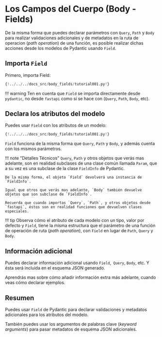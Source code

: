 # Los Campos del Cuerpo (Body - Fields)

De la misma forma que puedes declarar parámetros con `Query`, `Path` y `Body` para realizar validaciones adicionales y de metadatos en la ruta de operacion (_path operation_) de una función, es posible realizar dichas acciones desde los modelos de Pydantic usando `Field`.

## Importa `Field`

Primero, importa Field:

```Python hl_lines="4"
{!../../../docs_src/body_fields/tutorial001.py!}
```

!!! warning
Ten en cuenta que `Field` se importa directamente desde `pydantic`, no desde `fastapi` como sí se hace con (`Query`, `Path`, `Body`, etc).

## Declara los atributos del modelo

Puedes usar `Field` con los atributos de un modelo:

```Python hl_lines="11-14"
{!../../../docs_src/body_fields/tutorial001.py!}
```

`Field` funciona de la misma forma que `Query`, `Path` y `Body`, y además cuenta con los mismos parámetros.

!!! note "Detalles Técnicos"
`Query`, `Path` y otros objetos que verás mas adelante, son en realidad subclases de una clase común llamada `Param`, que a su vez es una subclase de la clase `FieldInfo` de Pydantic.

    De la misma forma, el objeto `Field` devolverá una instancia de `FieldInfo`.

    Igual que otros que verás mas adelante, `Body` también devuelve objetos que son subclase de `FieldInfo`.

    Recuerda que cuando importas `Query`, `Path`, y otros objetos desde `fastapi`, éstos son en realidad funciones que devuelven clases especiales.

!!! tip
Observa cómo el atributo de cada modelo con un tipo, valor por defecto y `Field`, tiene la misma estructura que el parámetro de una función de operación de ruta (_path operation_), con `Field` en lugar de `Path`, `Query` y `Body`.

## Información adicional

Puedes declarar información adicional usando `Field`,` Query`, `Body`, etc. Y ésta será incluida en el esquema JSON generado.

Aprendrás mas sobre cómo añadir información extra más adelante, cuando veas cómo declarar ejemplos.

## Resumen

Puedes usar `Field` de Pydantic para declarar validaciones y metadatos adicionales para los atributos del modelo.

También puedes usar los argumentos de palabras clave (_keyword arguments_) para pasar metadatos de esquema JSON adicionales.
